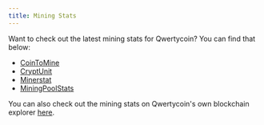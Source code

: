 ```yaml
---
title: Mining Stats
---
```


Want to check out the latest mining stats for Qwertycoin? You can find that below:

* [CoinToMine](https://cointomine.today/calculator/coin/QWC/)
* [CryptUnit](https://www.cryptunit.com/coin/QWC)
* [Minerstat](https://minerstat.com/coin/QWC)
* [MiningPoolStats](https://miningpoolstats.stream/qwertycoin)

You can also check out the mining stats on Qwertycoin's own blockchain explorer [here](https://explorer.qwertycoin.org/#pools).

